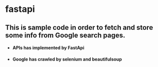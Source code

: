 # fastapi

## This is sample code in order to fetch and store some info from Google search pages.
- #### APIs has implemented by FastApi
- #### Google has crawled by selenium and beautifulsoup

